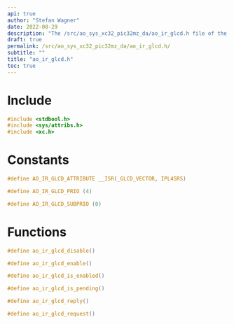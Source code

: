 ```yaml
---
api: true
author: "Stefan Wagner"
date: 2022-08-29
description: "The /src/ao_sys_xc32_pic32mz_da/ao_ir_glcd.h file of the ao real-time operating system."
draft: true
permalink: /src/ao_sys_xc32_pic32mz_da/ao_ir_glcd.h/
subtitle: ""
title: "ao_ir_glcd.h"
toc: true
---
```


# Include

```c
#include <stdbool.h>
#include <sys/attribs.h>
#include <xc.h>
```

# Constants

```c
#define AO_IR_GLCD_ATTRIBUTE __ISR(_GLCD_VECTOR, IPL4SRS)
```

```c
#define AO_IR_GLCD_PRIO (4)
```

```c
#define AO_IR_GLCD_SUBPRIO (0)
```

# Functions

```c
#define ao_ir_glcd_disable()
```

```c
#define ao_ir_glcd_enable()
```

```c
#define ao_ir_glcd_is_enabled()
```

```c
#define ao_ir_glcd_is_pending()
```

```c
#define ao_ir_glcd_reply()
```

```c
#define ao_ir_glcd_request()
```

